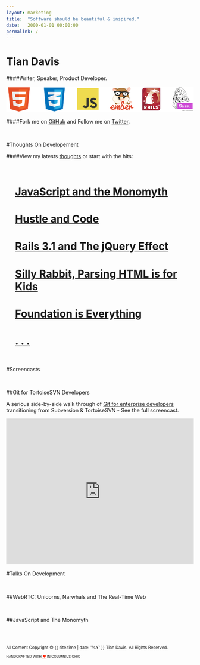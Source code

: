 ```yaml
---
layout: marketing
title:  "Software should be beautiful & inspired."
date:   2000-01-01 00:00:00
permalink: /
---
```


<div class="hero">
  <!--<img class="avatar" src="/images/lion.jpeg"/>-->
</div>


<h1 class="author">Tian Davis</h1>

####Writer, Speaker, Product Developer.

![capabilities-1](/images/capabilities-1.png)

####Fork me on [GitHub](https://github.com/tiandavis) and Follow me on [Twitter](https://twitter.com/tiandavis).


<br>

#Thoughts On Developement

####View my latests [thoughts](/thoughts/) or start with the hits:

<br>

<ul class="posts">
  <h1 class="page-title" itemprop="name headline"><a href="/thoughts/posts/javascript-and-the-monomyth">JavaScript and the Monomyth</a></h1>
  
  <h1 class="page-title" itemprop="name headline"><a href="/thoughts/posts/hustle-and-code">Hustle and Code</a></h1>

  <h1 class="page-title" itemprop="name headline"><a href="/thoughts/posts/rails-3-1-and-the-jquery-effect">Rails 3.1 and The jQuery Effect</a></h1>

  <h1 class="page-title" itemprop="name headline"><a href="/thoughts/posts/silly-rabbit-parsing-html-is-for-kids">Silly Rabbit, Parsing HTML is for Kids</a></h1>

  <h1 class="page-title" itemprop="name headline"><a href="/thoughts/posts/foundation-is-everything">Foundation is Everything </a></h1>
  
  <h1 class="page-title" itemprop="name headline"><a href="/thoughts/archives">. . .</a></h1>
</ul>

<br>

#Screencasts

<br>

##Git for TortoiseSVN Developers

A serious side-by-side walk through of [Git for enterprise developers](/screencasts/git-for-tortoise-svn-developers/) transitioning from Subversion & TortoiseSVN - See the full screencast.

<iframe width="100%" height="390" src="https://www.youtube.com/embed/9nUAd3-x_a4" frameborder="0" allowfullscreen></iframe>


<br>

#Talks On Development

<br>

##WebRTC: Unicorns, Narwhals and The Real-Time Web

<script async class="speakerdeck-embed" data-id="b4a4e41f878b4955bb72c976329f1db7" data-ratio="1.77777777777778" src="//speakerdeck.com/assets/embed.js"></script>

<br>

##JavaScript and The Monomyth

<script async class="speakerdeck-embed" data-id="6697f7a03472013238ed56e996df704e" data-ratio="1.77777777777778" src="//speakerdeck.com/assets/embed.js"></script>

<br>

<br>



<footer>
    <p style="font-size: 80%;">All Content Copyright © {{ site.time | date: '%Y' }} Tian Davis. All Rights Reserved.</p>
    <p style="font-size: 65%;">HANDCRAFTED WITH <abbr style="color: #FF2400; font-variant: none" title="love">❤</abbr> IN COLUMBUS OHIO</p>
</footer>


